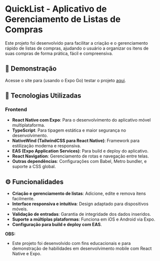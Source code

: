 # QuickList - Aplicativo de Gerenciamento de Listas de Compras

Este projeto foi desenvolvido para facilitar a criação e o gerenciamento rápido de listas de compras, ajudando o usuário a organizar os itens de suas compras de forma prática, fácil e compreensiva.

## 📸 Demonstração
Acesse o site para (usando o Expo Go) testar o projeto <a href="https://expo.dev/preview/update?message=fix%3A+fix+each+item+price%2Fquantity+calculation&updateRuntimeVersion=1.0.0&createdAt=2025-07-30T21%3A07%3A32.523Z&slug=exp&projectId=37a22d6d-15a5-43e1-ab2e-18871315aaf7&group=48271a9e-bb60-4d9d-b4d9-46c8cc480cc0">aqui</a>.

## 🚀 Tecnologias Utilizadas

### Frontend
- **React Native com Expo**: Para o desenvolvimento do aplicativo móvel multiplataforma.
- **TypeScript**: Para tipagem estática e maior segurança no desenvolvimento.
- **NativeWind (TailwindCSS para React Native)**: Framework para estilização moderna e responsiva.
- **EAS (Expo Application Services)**: Para build e deploy do aplicativo.
- **React Navigation**: Gerenciamento de rotas e navegação entre telas.
- **Outras dependências**: Configurações com Babel, Metro bundler, e suporte a CSS global.

## ⚙️ Funcionalidades

- **Criação e gerenciamento de listas**: Adicione, edite e remova itens facilmente.
- **Interface responsiva e intuitiva**: Design adaptado para dispositivos móveis.
- **Validação de entradas**: Garantia de integridade dos dados inseridos.
- **Suporte a múltiplas plataformas**: Funciona em iOS e Android via Expo.
- **Configuração para build e deploy com EAS**.

**OBS:**
- Este projeto foi desenvolvido com fins educacionais e para demonstração de habilidades em desenvolvimento mobile com React Native e Expo.
